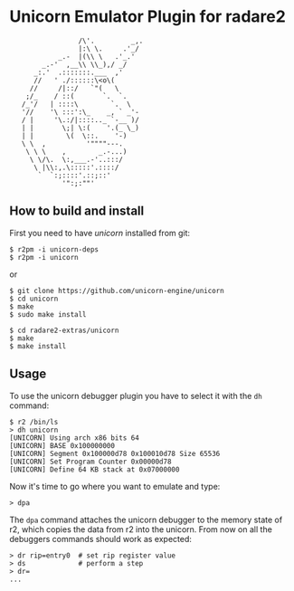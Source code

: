 Unicorn Emulator Plugin for radare2
===================================
```
                 /\'.         _,.
                 |:\ \.     .'_/
            _.-  |(\\ \   .'_.'
        _.-'  ,__\\ \\_),/ _/
      _:.'  .:::::::.___  ,'
      //   ' ./::::::\<o\(
     //     /|::/   `"(   \
    ;/_    / ::(       `.  `.
   /_'/   | ::::\        `.  \
   '//    '\ :::':\_    _, ` _'-
   / |     '\.:/|::::.._ `-__ )/
   | |       \;| \:(    '.(_ \_)
   | |        \(  \::.    '-)
   \ \  ,          '""""---.
    \ \ \    ,        _.-...)
     \ \/\.  \:,___.-'..:::/
      \ |\\:,.\:::::'.::::/
       `  `:;::::'.::;::'
             '":;:""'
```

How to build and install
------------------------

First you need to have *unicorn* installed from git:

	$ r2pm -i unicorn-deps
	$ r2pm -i unicorn

or

	$ git clone https://github.com/unicorn-engine/unicorn
	$ cd unicorn
	$ make
	$ sudo make install

	$ cd radare2-extras/unicorn
	$ make
	$ make install

Usage
-----

To use the unicorn debugger plugin you have to select it with the `dh` command:

	$ r2 /bin/ls
	> dh unicorn
	[UNICORN] Using arch x86 bits 64
	[UNICORN] BASE 0x100000000
	[UNICORN] Segment 0x100000d78 0x100010d78 Size 65536
	[UNICORN] Set Program Counter 0x00000d78
	[UNICORN] Define 64 KB stack at 0x07000000

Now it's time to go where you want to emulate and type:

	> dpa

The `dpa` command attaches the unicorn debugger to the memory state of r2, which
copies the data from r2 into the unicorn. From now on all the debuggers commands
should work as expected:

	> dr rip=entry0  # set rip register value
	> ds             # perform a step
	> dr=
	...
